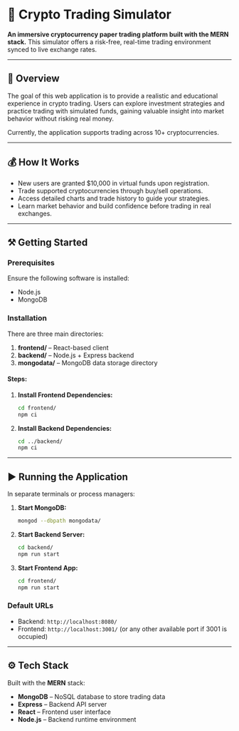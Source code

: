 # 💸 Crypto Trading Simulator

**An immersive cryptocurrency paper trading platform built with the MERN stack.**
This simulator offers a risk-free, real-time trading environment synced to live exchange rates.

---

## 🚀 Overview

The goal of this web application is to provide a realistic and educational experience in crypto trading. Users can explore investment strategies and practice trading with simulated funds, gaining valuable insight into market behavior without risking real money.

Currently, the application supports trading across 10+ cryptocurrencies.

---

## 💰 How It Works

* New users are granted \$10,000 in virtual funds upon registration.
* Trade supported cryptocurrencies through buy/sell operations.
* Access detailed charts and trade history to guide your strategies.
* Learn market behavior and build confidence before trading in real exchanges.

---

## ⚒️ Getting Started

### Prerequisites

Ensure the following software is installed:

* Node.js
* MongoDB

### Installation

There are three main directories:

1. **frontend/** – React-based client
2. **backend/** – Node.js + Express backend
3. **mongodata/** – MongoDB data storage directory

#### Steps:

1. **Install Frontend Dependencies:**

   ```bash
   cd frontend/
   npm ci
   ```

2. **Install Backend Dependencies:**

   ```bash
   cd ../backend/
   npm ci
   ```

---

## ▶️ Running the Application

In separate terminals or process managers:

1. **Start MongoDB:**

   ```bash
   mongod --dbpath mongodata/
   ```

2. **Start Backend Server:**

   ```bash
   cd backend/
   npm run start
   ```

3. **Start Frontend App:**

   ```bash
   cd frontend/
   npm run start
   ```

### Default URLs

* Backend: `http://localhost:8080/`
* Frontend: `http://localhost:3001/` (or any other available port if 3001 is occupied)

---

## ⚙️ Tech Stack

Built with the **MERN** stack:

* **MongoDB** – NoSQL database to store trading data
* **Express** – Backend API server
* **React** – Frontend user interface
* **Node.js** – Backend runtime environment


